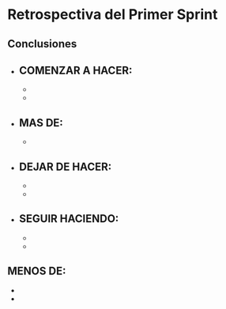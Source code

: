 # Retrospectiva del Primer Sprint

## Conclusiones

- **COMENZAR A HACER:**
  - 
  - 
  - 

- **MAS DE:**
  -
  - 

- **DEJAR DE HACER:**
  - 
  - 
  - 

- **SEGUIR HACIENDO:**
  - 
  - 
  - 

## MENOS DE:
- 
- 
